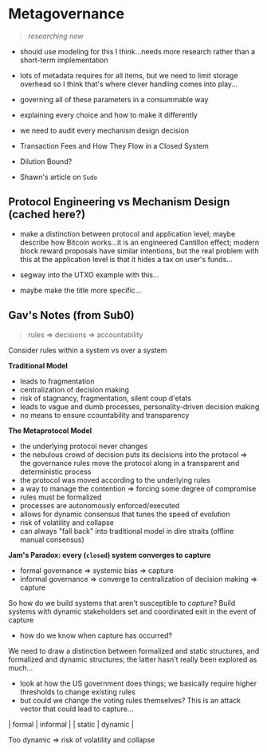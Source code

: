# Metagovernance
> *researching now*

* should use modeling for this I think...needs more research rather than a short-term implementation

* lots of metadata requires for all items, but we need to limit storage overhead so I think that's where clever handling comes into play...

* governing all of these parameters in a consummable way
* explaining every choice and how to make it differently
* we need to audit every mechanism design decision

* Transaction Fees and How They Flow in a Closed System
* Dilution Bound?

* Shawn's article on `Sudo`

## Protocol Engineering vs Mechanism Design (cached here?)

* make a distinction between protocol and application level; maybe describe how Bitcoin works...it is an engineered Cantillon effect; modern block reward proposals have similar intentions, but the real problem with this at the application level is that it hides a tax on user's funds...
* segway into the UTXO example with this...

* maybe make the title more specific...

## Gav's Notes (from Sub0)
> rules => decisions => accountability

Consider rules within a system vs over a system

**Traditional Model**
* leads to fragmentation
* centralization of decision making
* risk of stagnancy, fragmentation, silent coup d'etats
* leads to vague and dumb processes, personality-driven decision making
* no means to ensure ccountability and transparency

**The Metaprotocol Model**
* the underlying protocol never changes
* the nebulous crowd of decision puts its decisions into the protocol => the governance rules move the protocol along in a transparent and deterministic process
* the protocol was moved according to the underlying rules
* a way to manage the contention => forcing some degree of compromise
* rules must be formalized
* processes are autonomously enforced/executed
* allows for dynamic consensus that tunes the speed of evolution
* risk of volatility and collapse
* can always "fall back" into traditional model in dire straits (offline manual consensus)

**Jam's Paradox: every (`closed`) system converges to capture**
* formal governance => systemic bias => capture
* informal governance => converge to centralization of decision making => capture

So how do we build systems that aren't susceptible to *capture*? Build systems with dynamic stakeholders set and coordinated exit in the event of capture
* how do we know when capture has occurred?

We need to draw a distinction between formalized and static structures, and formalized and dynamic structures; the latter hasn't really been explored as much...
* look at how the US government does things; we basically require higher thresholds to change existing rules
* but could we change the voting rules themselves? This is an attack vector that could lead to capture...

| formal | informal |
| static | dynamic  |

Too dynamic => risk of volatility and collapse